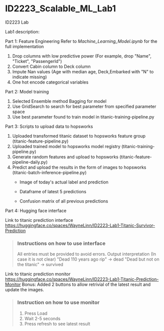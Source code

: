 # ID2223_Scalable_ML_Lab1
ID2223 Lab


Lab1 description:

Part 1: Feature Engineering
Refer to *Machine_Learning_Model.ipynb* for the full implementation
1. Drop columns with low predictive power (For example, drop "Name", "Ticket", "PassengerId")
2. Convert Cabin column to Deck column
3. Impute Nan values (Age with median age, Deck,Embarked with "N" to indicate missing)
4. One hot encode categorical variables

Part 2: Model training
1. Selected Ensemble method Bagging for model
2. Use GridSearch to search for best parameter from specified parameter space
3. Use best parameter found to train model in titanic-training-pipeline.py

Part 3: Scripts to upload data to hopsworks
1. Uploaded transformed titanic dataset to hopsworks feature group (titanic-feature-pipeline.py)
2. Uploaded trained model to hopsworks model registry (titanic-training-pipeline.py)
3. Generate random features and upload to hopsworks (titanic-feature-pipeline-daily.py)
4. Predict and upload the results in the form of images to hopsworks (titanic-batch-inference-pipeline.py)
   - Image of today's actual label and prediction
 
   - Dataframe of latest 5 predictions
 
   - Confusion matrix of all previous predictions

Part 4: Hugging face interface

Link to titanic prediction interface
https://huggingface.co/spaces/WayneLinn/ID2223-Lab1-Titanic-Survivor-Prediction

> ### Instructions on how to use interface
> All entries must be provided to avoid errors. 
> Output interpretation (In case it is not clear)
> "Dead 110 years ago rip" -> dead
> "Dead but not on the titanic" -> survived

Link to titanic prediction monitor
https://huggingface.co/spaces/WayneLinn/ID2223-Lab1-Titanic-Prediction-Monitor
Bonus: Added 2 buttons to allow retrivial of the latest result and update the images.

> ### Instruction on how to use monitor
> 1. Press Load
> 2. Wait 2-5 seconds
> 3. Press refresh to see latest result


